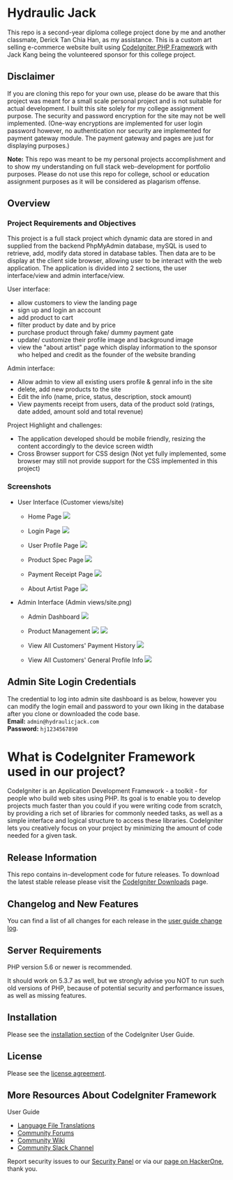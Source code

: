 # Hydraulic Jack

This repo is a second-year diploma college project done by me and another classmate, Derick Tan Chia Han, as my assistance. This is a custom art selling e-commerce website built using [CodeIgniter PHP Framework](https://codeigniter.com/) with Jack Kang being the volunteered sponsor for this college project.

## Disclaimer

If you are cloning this repo for your own use, please do be aware that this project was meant for a small scale personal project and is not suitable for actual development. I built this site solely for my college assignment purpose. The security and password encryption for the site may not be well implemented. (One-way encryptions are implemented for user login password however, no authentication nor security are implemented for payment gateway module. The payment gateway and pages are just for displaying purposes.)

**Note:** This repo was meant to be my personal projects accomplishment and to show my understanding on full stack web-development for portfolio purposes. Please do not use this repo for college, school or education assignment purposes as it will be considered as plagarism offense.

## Overview

### Project Requirements and Objectives

This project is a full stack project which dynamic data are stored in and supplied from the backend PhpMyAdmin database, mySQL is used to retrieve, add, modify data stored in database tables. Then data are to be display at the client side browser, allowing user to be interact with the web application. The application is divided into 2 sections, the user interface/view and admin interface/view.

User interface:

- allow customers to view the landing page
- sign up and login an account
- add product to cart
- filter product by date and by price
- purchase product through fake/ dummy payment gate
- update/ customize their profile image and background image
- view the "about artist" page which display information to the sponsor who helped and credit as the founder of the website branding

Admin interface:

- Allow admin to view all existing users profile & genral info in the site
- delete, add new products to the site
- Edit the info (name, price, status, description, stock amount)
- View payments receipt from users, data of the product sold (ratings, date added, amount sold and total revenue)

Project Highlight and challenges:

- The application developed should be mobile friendly, resizing the content accordingly to the device screen width
- Cross Browser support for CSS design (Not yet fully implemented, some browser may still not provide support for the CSS implemented in this project)

### Screenshots

- User Interface (Customer views/site)

  - Home Page
    ![](assets/git-screenshots/user-1.png)

  - Login Page
    ![](assets/git-screenshots/user-login.png)

  - User Profile Page
    ![](assets/git-screenshots/user-4.png)

  - Product Spec Page
    ![](assets/git-screenshots/user-3.png)

  - Payment Receipt Page
    ![](assets/git-screenshots/user-6.png)

  - About Artist Page
    ![](assets/git-screenshots/user-artist.png)

- Admin Interface (Admin views/site.png)

  - Admin Dashboard
    ![](assets/git-screenshots/admin-1.png)

  - Product Management
    ![](assets/git-screenshots/admin-2.png)
    ![](assets/git-screenshots/admin-3.png)

  - View All Customers' Payment History
    ![](assets/git-screenshots/admin-4.png)

  - View All Customers' General Profile Info
    ![](assets/git-screenshots/admin-5.png)

## Admin Site Login Credentials

The credential to log into admin site dashboard is as below, however you can modify the login email and password to your own liking in the database after you clone or downloaded the code base.
<br/>
**Email:** `admin@hydraulicjack.com` <br/>
**Password:** `hj1234567890`

# What is CodeIgniter Framework used in our project?

CodeIgniter is an Application Development Framework - a toolkit - for people who build web sites using PHP. Its goal is to enable you to develop projects much faster than you could if you were writing code from scratch, by providing a rich set of libraries for commonly needed tasks, as well as a simple interface and logical structure to access these libraries. CodeIgniter lets you creatively focus on your project by minimizing the amount of code needed for a given task.

## Release Information

This repo contains in-development code for future releases. To download the latest stable release please visit the [CodeIgniter Downloads](https://codeigniter.com/download) page.

## Changelog and New Features

You can find a list of all changes for each release in the [user guide change log](https://github.com/bcit-ci/CodeIgniter/blob/develop/user_guide_src/source/changelog.rst).

## Server Requirements

PHP version 5.6 or newer is recommended.

It should work on 5.3.7 as well, but we strongly advise you NOT to run such old versions of PHP, because of potential security and performance issues, as well as missing features.

## Installation

Please see the [installation section](https://codeigniter.com/user_guide/installation/index.html) of the CodeIgniter User Guide.

## License

Please see the [license agreement](https://github.com/bcit-ci/CodeIgniter/blob/develop/user_guide_src/source/license.rst).

## More Resources About CodeIgniter Framework

User Guide

- [Language File Translations](https://codeigniter.com/docs)
- [Community Forums](https://github.com/bcit-ci/codeigniter3-translations)
- [Community Wiki](https://forum.codeigniter.com/)
- [Community Slack Channel](https://github.com/bcit-ci/CodeIgniter/wiki)

Report security issues to our [Security Panel](security@codeigniter.com) or via our [page on HackerOne](https://hackerone.com/codeigniter?type=team), thank you.
